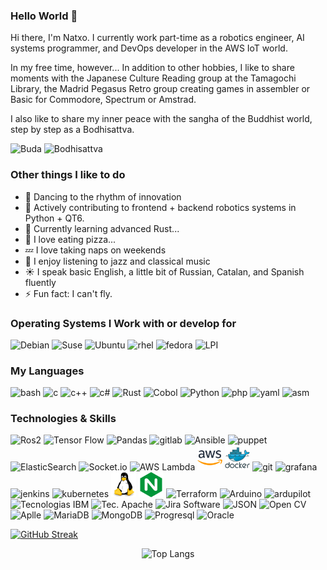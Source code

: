### Hello World 👋

Hi there, I'm Natxo. I currently work part-time as a robotics engineer, AI systems programmer, and DevOps developer in the AWS IoT world.

In my free time, however... In addition to other hobbies, I like to share moments with the Japanese Culture Reading group at the Tamagochi Library, the Madrid Pegasus Retro group creating games in assembler or Basic for Commodore, Spectrum or Amstrad.

I also like to share my inner peace with the sangha of the Buddhist world, step by step as a Bodhisattva.

<p align="left">
<img src="https://www.vectorlogo.zone/logos/debian/debian-icon.svg" alt="Buda" width="40" height="40"/>
<img src="https://www.vectorlogo.zone/logos/suse/suse-icon.svg" alt="Bodhisattva" width="40" height="40" />
</p>

### Other things I like to do

- 💃 Dancing to the rhythm of innovation
- 🔧 Actively contributing to frontend + backend robotics systems in Python + QT6.
- 🐉 Currently learning advanced Rust...
- 🍕 I love eating pizza...
- 💤 I love taking naps on weekends
- 🎹 I enjoy listening to jazz and classical music
- ☀️ I speak basic English, a little bit of Russian, Catalan, and Spanish fluently
- ⚡ Fun fact: I can't fly.


### Operating Systems I Work with or develop for
<p align="left">
<img src="https://www.vectorlogo.zone/logos/debian/debian-icon.svg" title="Debian Linux" alt="Debian" width="40" height="40" />
<img src="https://www.vectorlogo.zone/logos/suse/suse-icon.svg" alt="Suse" width="40" height="40" />
<img src="https://www.vectorlogo.zone/logos/ubuntu/ubuntu-icon.svg" title="Ubuntu" alt="Ubuntu" width="40" height="40" />
<img src="https://www.vectorlogo.zone/logos/redhat/redhat-icon.svg" alt="rhel" width="40" height="40"/>
<img src="https://www.vectorlogo.zone/logos/getfedora/getfedora-icon.svg" alt="fedora" width="40" height="40"/>
<img src="https://www.vectorlogo.zone/logos/linuxfoundation/linuxfoundation-icon.svg" alt="LPI" width="40" height="40"/>
</p>

### My Languages

<p align="left">
<img src="https://www.vectorlogo.zone/logos/gnu_bash/gnu_bash-official.svg" alt="bash" width="50" height="50" />
<img src="https://cdn.jsdelivr.net/gh/devicons/devicon@latest/icons/c/c-original.svg" title="c" alt="c" width="50" height="50" />
<img src="https://cdn.jsdelivr.net/gh/devicons/devicon@latest/icons/cplusplus/cplusplus-original.svg" title="c++" alt="c++" width="50" height="50" />
<img src="https://cdn.jsdelivr.net/gh/devicons/devicon@latest/icons/csharp/csharp-original.svg" title="c#" alt="c#" width="50" height="50" />
<img src="https://cdn.jsdelivr.net/gh/devicons/devicon@latest/icons/rust/rust-original.svg" title="Rust" alt="Rust" width="50" height="50" />
<img src="https://images.tpointtech.com/tutorial/cobol/images/cobol-tutorial.png" title="Cobol" alt="Cobol" width="50" height="50" />
<img src="https://www.vectorlogo.zone/logos/python/python-icon.svg" title="Python" alt="Python" width="40" height="40"/>
<img src="https://www.vectorlogo.zone/logos/php/php-icon.svg" alt="php" width="50" height="50" />
<img src="https://www.vectorlogo.zone/logos/yaml/yaml-icon.svg" alt="yaml" width="50" height="50" />
<img src="https://user-images.githubusercontent.com/103866722/177873824-ac727cae-29d5-406d-87de-93bb2bf21f02.png" alt="asm" width="50" height="50" />

</p>

### Technologies & Skills

<p align="left">
<img src="https://www.vectorlogo.zone/logos/ros/ros-ar21.svg" alt="Ros2" height="50" width="90" />
<img src="https://www.vectorlogo.zone/logos/tensorflow/tensorflow-icon.svg" alt="Tensor Flow" height="40" width="40" />
<img src="https://www.vectorlogo.zone/logos/usepanda/usepanda-icon.svg" alt="Pandas" height="40" width="40" />
<img src="https://www.vectorlogo.zone/logos/gitlab/gitlab-tile.svg" alt="gitlab" height="40" width="40" />
<img src="https://www.vectorlogo.zone/logos/github/github-icon.svg" alt="Ansible" width="40" height="40" />
<img src="https://www.vectorlogo.zone/logos/puppet/puppet-icon.svg" alt="puppet" width="40" height="40" />
<img src="https://www.vectorlogo.zone/logos/elastic/elastic-icon.svg" alt="ElasticSearch" width="40" height="40" />
<img src="https://www.vectorlogo.zone/logos/socketio/socketio-icon.svg" alt="Socket.io" width="50" height="50" />
<img src="https://www.vectorlogo.zone/logos/amazon_awslambda/amazon_awslambda-icon.svg" alt="AWS Lambda" width="50" height="50" />
<img src="https://raw.githubusercontent.com/devicons/devicon/master/icons/amazonwebservices/amazonwebservices-original-wordmark.svg" alt="aws" width="40" height="40"/>
<img src="https://raw.githubusercontent.com/devicons/devicon/master/icons/docker/docker-original-wordmark.svg" alt="docker" width="40" height="40"/>
<img src="https://www.vectorlogo.zone/logos/git-scm/git-scm-icon.svg" alt="git" width="40" height="40"/>
<img src="https://www.vectorlogo.zone/logos/grafana/grafana-icon.svg" alt="grafana" width="40" height="40"/>
<img src="https://www.vectorlogo.zone/logos/jenkins/jenkins-icon.svg" alt="jenkins" width="40" height="40"/>
<img src="https://www.vectorlogo.zone/logos/kubernetes/kubernetes-icon.svg" alt="kubernetes" width="40" height="40"/>
<img src="https://raw.githubusercontent.com/devicons/devicon/master/icons/linux/linux-original.svg" alt="linux" width="40" height="40"/>
<img src="https://raw.githubusercontent.com/devicons/devicon/master/icons/nginx/nginx-original.svg" alt="nginx" width="40" height="40"/>
<img src="https://www.vectorlogo.zone/logos/terraformio/terraformio-icon.svg" alt="Terraform" width="40" height="40" />
<img src="https://www.vectorlogo.zone/logos/arduino/arduino-icon.svg" alt="Arduino" width="40" height="40" />
<img src="https://upload.wikimedia.org/wikipedia/commons/1/1f/ArduPilot_logo.svg" alt="ardupilot" width="80" height="40" />
<img src="https://www.vectorlogo.zone/logos/ibm/ibm-icon.svg" alt="Tecnologias IBM" width="40" height="40" />
<img src="https://www.vectorlogo.zone/logos/apache/apache-icon.svg" alt="Tec. Apache" width="40" height="40" />
<img src="https://www.vectorlogo.zone/logos/atlassian_jira/atlassian_jira-icon.svg" alt="Jira Software" width="40" height="40" />
<img src="https://www.vectorlogo.zone/logos/json/json-icon.svg" alt="JSON" width="40" height="40" />
<img src="https://www.vectorlogo.zone/logos/opencv/opencv-icon.svg" alt="Open CV" width="40" height="40" />
<img src="https://www.vectorlogo.zone/logos/apple/apple-tile.svg" alt="Aplle" width="70" height="50" />
<img src="https://www.vectorlogo.zone/logos/mariadb/mariadb-ar21~bgwhite.svg" alt="MariaDB" width="70" height="50" />
<img src="https://www.vectorlogo.zone/logos/mongodb/mongodb-ar21~bgwhite.svg" alt="MongoDB" width="80" height="50" />
<img src="https://www.svgrepo.com/show/303301/postgresql-logo.svg" alt="Progresql" width="50" height="50" />
<img src="https://www.svgrepo.com/show/303303/oracle-6-logo.svg" alt="Oracle" width="80" height="50" />
</p>








[![GitHub Streak](https://streak-stats.demolab.com?user=nvarona)](https://git.io/streak-stats)  

<p align="center">
  <img src="https://github-readme-stats.vercel.app/api/top-langs/?username=nvarona&layout=pie" alt="Top Langs"/>
</p>
